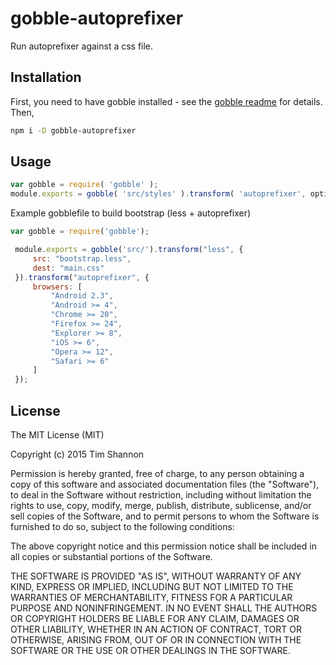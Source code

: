 gobble-autoprefixer
===========

Run autoprefixer against a css file.

## Installation

First, you need to have gobble installed - see the [gobble readme](https://github.com/gobblejs/gobble) for details. Then,

```bash
npm i -D gobble-autoprefixer
```

## Usage

```js
var gobble = require( 'gobble' );
module.exports = gobble( 'src/styles' ).transform( 'autoprefixer', options);
```

Example gobblefile to build bootstrap (less + autoprefixer)

```js
var gobble = require('gobble');

 module.exports = gobble('src/').transform("less", {
     src: "bootstrap.less",
     dest: "main.css"
 }).transform("autoprefixer", {
     browsers: [
         "Android 2.3",
         "Android >= 4",
         "Chrome >= 20",
         "Firefox >= 24",
         "Explorer >= 8",
         "iOS >= 6",
         "Opera >= 12",
         "Safari >= 6"
     ]
 });

```


## License
The MIT License (MIT)

Copyright (c) 2015 Tim Shannon

Permission is hereby granted, free of charge, to any person obtaining a copy
of this software and associated documentation files (the "Software"), to deal
in the Software without restriction, including without limitation the rights
to use, copy, modify, merge, publish, distribute, sublicense, and/or sell
copies of the Software, and to permit persons to whom the Software is
furnished to do so, subject to the following conditions:

The above copyright notice and this permission notice shall be included in all
copies or substantial portions of the Software.

THE SOFTWARE IS PROVIDED "AS IS", WITHOUT WARRANTY OF ANY KIND, EXPRESS OR
IMPLIED, INCLUDING BUT NOT LIMITED TO THE WARRANTIES OF MERCHANTABILITY,
FITNESS FOR A PARTICULAR PURPOSE AND NONINFRINGEMENT. IN NO EVENT SHALL THE
AUTHORS OR COPYRIGHT HOLDERS BE LIABLE FOR ANY CLAIM, DAMAGES OR OTHER
LIABILITY, WHETHER IN AN ACTION OF CONTRACT, TORT OR OTHERWISE, ARISING FROM,
OUT OF OR IN CONNECTION WITH THE SOFTWARE OR THE USE OR OTHER DEALINGS IN THE
SOFTWARE.

